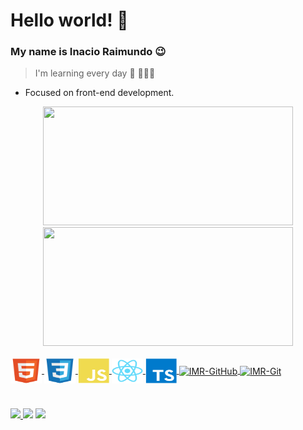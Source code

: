 # Hello world! 👋
### My name is Inacio Raimundo 😉
  
> I'm learning every day 🌱 👨🏽‍💻
- Focused on front-end development.

<div align="center">
  <a href="https://github.com/inacio000">
  <img height="190em" width="400" src="https://github-readme-stats.vercel.app/api?username=inacio000&show_icons=true&theme=dark&include_all_commits=true&count_private=true"/>
    
  <img height="190em" width="400" src="https://github-readme-stats.vercel.app/api/top-langs/?username=inacio000&layout=compact&langs_count=7&theme=dark"/>
</div>
  
<div>
  <br>

 <img align="center" alt="IMR-HTML5" height="40" width="50" src="https://raw.githubusercontent.com/devicons/devicon/master/icons/html5/html5-original.svg"> 
 <img align="center" alt="IMR-CSS3" height="40" width="50" src="https://raw.githubusercontent.com/devicons/devicon/master/icons/css3/css3-original.svg">
 <img align="center" alt="IMR-JavaScript" height="40" width="50" src="https://raw.githubusercontent.com/devicons/devicon/master/icons/javascript/javascript-plain.svg">
 <img align="center" alt="IMR-ReactJS" height="40" width="50" src="https://raw.githubusercontent.com/devicons/devicon/master/icons/react/react-original.svg">
 <img align="center" alt="IMR-TypeScript" height="40" width="50" src="https://raw.githubusercontent.com/devicons/devicon/master/icons/typescript/typescript-plain.svg">
 <img align="center" alt="IMR-GitHub" height="40" width="50" src="https://raw.githubusercontent.com/jmnote/z-icons/master/svg/github.svg">
 <img align="center" alt="IMR-Git" height="40" width="50" src="https://raw.githubusercontent.com/jmnote/z-icons/master/svg/git.svg">
<!--  <img align="center" alt="IMR-Python" height="25" width="35" src="https://raw.githubusercontent.com/devicons/devicon/master/icons/python/python-original.svg">  -->

<div>

  #
   <a href="https://www.linkedin.com/in/inácio-raimundo-06b100209" target="_blank">
      <img src="https://img.shields.io/badge/-LinkedIn-%230077B5?style=for-the-badge&logo=linkedin&logoColor=white" target="_blank">
   </a>
   <a href = "mailto:inacioraimundo998@gmail.com"><img src="https://img.shields.io/badge/-Gmail-%23333?style=for-the-badge&logo=gmail&logoColor=white" target="_blank"></a> 
  <a href="https://www.youtube.com/channel/UCgQZ7Uyyk0eYPTMruxYLOKw/videos" target="_blank">
    <img src="https://img.shields.io/badge/YouTube-FF0000?style=for-the-badge&logo=youtube&logoColor=white" target="_blank">
  </a>

</div>
